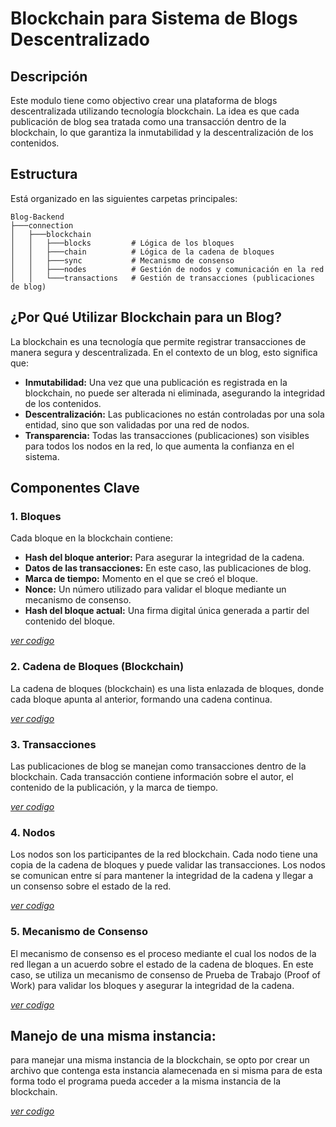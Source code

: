 # Blockchain para Sistema de Blogs Descentralizado

## Descripción 

Este modulo tiene como objectivo crear una plataforma de blogs descentralizada utilizando tecnología blockchain. La idea es que cada publicación de blog sea tratada como una transacción dentro de la blockchain, lo que garantiza la inmutabilidad y la descentralización de los contenidos.

## Estructura

Está organizado en las siguientes carpetas principales:

```
Blog-Backend
├───connection
│   ├───blockchain
│   │   ├───blocks         # Lógica de los bloques
│   │   ├───chain          # Lógica de la cadena de bloques
│   │   ├───sync           # Mecanismo de consenso
│   │   ├───nodes          # Gestión de nodos y comunicación en la red
│   │   └───transactions   # Gestión de transacciones (publicaciones de blog)
```

## ¿Por Qué Utilizar Blockchain para un Blog?

La blockchain es una tecnología que permite registrar transacciones de manera segura y descentralizada. En el contexto de un blog, esto significa que:

- **Inmutabilidad:** Una vez que una publicación es registrada en la blockchain, no puede ser alterada ni eliminada, asegurando la integridad de los contenidos.
- **Descentralización:** Las publicaciones no están controladas por una sola entidad, sino que son validadas por una red de nodos.
- **Transparencia:** Todas las transacciones (publicaciones) son visibles para todos los nodos en la red, lo que aumenta la confianza en el sistema.

## Componentes Clave

### 1. **Bloques**
Cada bloque en la blockchain contiene:
- **Hash del bloque anterior:** Para asegurar la integridad de la cadena.
- **Datos de las transacciones:** En este caso, las publicaciones de blog.
- **Marca de tiempo:** Momento en el que se creó el bloque.
- **Nonce:** Un número utilizado para validar el bloque mediante un mecanismo de consenso.
- **Hash del bloque actual:** Una firma digital única generada a partir del contenido del bloque.

[*ver codigo*](../blockchain//blocks/block.js)

### 2. **Cadena de Bloques (Blockchain)**
La cadena de bloques (blockchain) es una lista enlazada de bloques, donde cada bloque apunta al anterior, formando una cadena continua.

[*ver codigo*](../blockchain//chains/blockchain.js)

### 3. **Transacciones**
Las publicaciones de blog se manejan como transacciones dentro de la blockchain. Cada transacción contiene información sobre el autor, el contenido de la publicación, y la marca de tiempo.

[*ver codigo*](../blockchain/transactions/transaction.js)

### 4. **Nodos**

Los nodos son los participantes de la red blockchain. Cada nodo tiene una copia de la cadena de bloques y puede validar las transacciones. Los nodos se comunican entre sí para mantener la integridad de la cadena y llegar a un consenso sobre el estado de la red.

[*ver codigo*](../blockchain/nodes/nodes.js)

### 5. **Mecanismo de Consenso**

El mecanismo de consenso es el proceso mediante el cual los nodos de la red llegan a un acuerdo sobre el estado de la cadena de bloques. En este caso, se utiliza un mecanismo de consenso de Prueba de Trabajo (Proof of Work) para validar los bloques y asegurar la integridad de la cadena.

[*ver codigo*](../blockchain/sync/consense.js)


## Manejo de una misma instancia:
para manejar una misma instancia de la blockchain, se opto por crear un archivo que contenga esta instancia alamecenada en si misma para de esta forma todo el programa pueda acceder a la misma instancia de la blockchain.

[*ver codigo*](./blockchainInstance.js)

